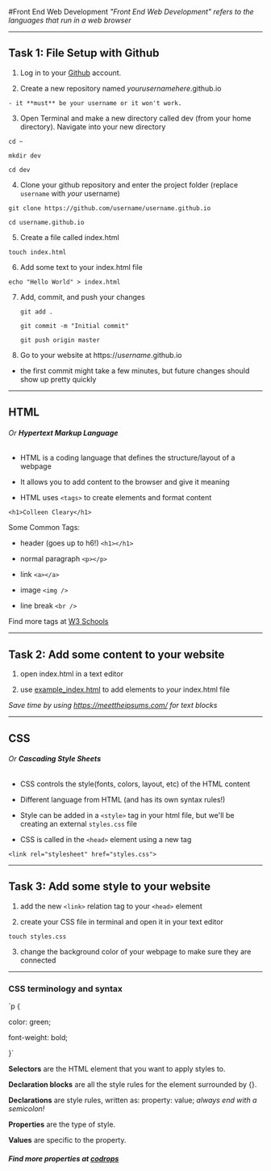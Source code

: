 #Front End Web Development
_"Front End Web Development" refers to the languages that run in a web browser_


<hr />


## Task 1: File Setup with Github
  1. Log in to your [Github](https://github.com/) account.
  
  2. Create a new repository named _yourusernamehere_.github.io

    - it **must** be your username or it won't work.

  3. Open Terminal and make a new directory called dev (from your home directory). Navigate into your new directory

  `cd ~`

  `mkdir dev`

  `cd dev`

  4. Clone your github repository and enter the project folder (replace `username` with _your_ username)

  `git clone https://github.com/username/username.github.io`

  `cd username.github.io`

  5. Create a file called index.html

  `touch index.html`

  6. Add some text to your index.html file

  `echo "Hello World" > index.html`

  7. Add, commit, and push your changes

      `git add .`

      `git commit -m "Initial commit"`

      `git push origin master`


  8. Go to your website at https://_username_.github.io

  - the first commit might take a few minutes, but future changes should show up pretty quickly

<hr />


## HTML
###### Or **Hypertext Markup Language**

 - HTML is a coding language that defines the structure/layout of a webpage

 - It allows you to add content to the browser and give it meaning

 - HTML uses `<tags>` to create elements and format content

  `<h1>Colleen Cleary</h1>`

Some Common Tags:
  - header (goes up to h6!) `<h1></h1>`

  - normal paragraph  `<p></p>`

  - link  `<a></a>`

  - image `<img />`

  - line break  `<br />`



Find more tags at [W3 Schools](https://www.w3schools.com/tags/)




<hr />




## Task 2: Add some content to your website
  1. open index.html in a text editor

  2. use [example_index.html](/example_index.html) to add elements to _your_ index.html file

  _Save time by using https://meettheipsums.com/ for text blocks_




<hr />





## CSS
###### Or **Cascading Style Sheets**

  - CSS controls the style(fonts, colors, layout, etc) of the HTML content

  - Different language from HTML (and has its own syntax rules!)

  - Style can be added in a `<style>` tag in your html file, but we'll be creating an external `styles.css` file

  - CSS is called in the `<head>` element using a new tag

  `<link rel="stylesheet" href="styles.css">`



  <hr />





## Task 3: Add some style to your website
  1. add the new `<link>` relation tag to your `<head>` element

  2. create your CSS file in terminal and open it in your text editor

  `touch styles.css`

  3. change the background color of your webpage to make sure they are connected


<hr />


### CSS terminology and syntax

`p {

color: green;

font-weight: bold;

}`

**Selectors** are the HTML element that you want to apply styles to.

**Declaration blocks** are all the style rules for the element surrounded by {}.

**Declarations** are style rules, written as:
  property: value;
_always end with a semicolon!_

**Properties** are the type of style.

**Values** are specific to the property.

##### Find more properties at [codrops](https://tympanus.net/codrops/css_reference/)
